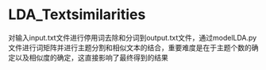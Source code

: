 # LDA_Textsimilarities
对输入input.txt文件进行停用词去除和分词到output.txt文件，通过modelLDA.py文件进行词矩阵并进行主题分割和相似文本的结合，重要难度是在于主题个数的确定以及相似度的确定，这直接影响了最终得到的结果
